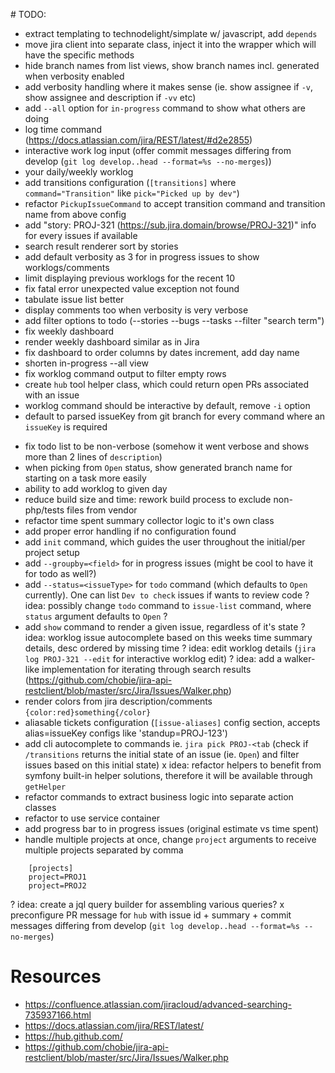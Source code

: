 # TODO:

+ extract templating to technodelight/simplate w/ javascript, add `depends`
+ move jira client into separate class, inject it into the wrapper which will have the specific methods
+ hide branch names from list views, show branch names incl. generated when verbosity enabled
+ add verbosity handling where it makes sense (ie. show assignee if `-v`, show assignee and description if `-vv` etc)
+ add `--all` option for `in-progress` command to show what others are doing
+ log time command (https://docs.atlassian.com/jira/REST/latest/#d2e2855)
+ interactive work log input (offer commit messages differing from develop (`git log develop..head --format=%s --no-merges`))
+ your daily/weekly worklog
+ add transitions configuration (`[transitions]` where `command="Transition"` like `pick="Picked up by dev"`)
+ refactor `PickupIssueCommand` to accept transition command and transition name from above config
+ add "story: PROJ-321 (https://sub.jira.domain/browse/PROJ-321)" info for every issues if available
+ search result renderer sort by stories
+ add default verbosity as 3 for in progress issues to show worklogs/comments
+ limit displaying previous worklogs for the recent 10
+ fix fatal error unexpected value exception not found
+ tabulate issue list better
+ display comments too when verbosity is very verbose
+ add filter options to todo (--stories --bugs --tasks --filter "search term")
+ fix weekly dashboard
+ render weekly dashboard similar as in Jira
+ fix dashboard to order columns by dates increment, add day name
+ shorten in-progress --all view
+ fix worklog command output to filter empty rows
+ create `hub` tool helper class, which could return open PRs associated with an issue
+ worklog command should be interactive by default, remove `-i` option
+ default to parsed issueKey from git branch for every command where an `issueKey` is required
- fix todo list to be non-verbose (somehow it went verbose and shows more than 2 lines of `description`)
- when picking from `Open` status, show generated branch name for starting on a task more easily
- ability to add worklog to given day
- reduce build size and time: rework build process to exclude non-php/tests files from vendor
- refactor time spent summary collector logic to it's own class
- add proper error handling if no configuration found
- add `init` command, which guides the user throughout the initial/per project setup
- add `--groupby=<field>` for in progress issues (might be cool to have it for todo as well?)
- add `--status=<issueType>` for `todo` command (which defaults to `Open` currently). One can list `Dev to check` issues if wants to review code
? idea: possibly change `todo` command to `issue-list` command, where `status` argument defaults to `Open` ?
- add `show` command to render a given issue, regardless of it's state
? idea: worklog issue autocomplete based on this weeks time summary details, desc ordered by missing time
? idea: edit worklog details (`jira log PROJ-321 --edit` for interactive worklog edit)
? idea: add a walker-like implementation for iterating through search results (https://github.com/chobie/jira-api-restclient/blob/master/src/Jira/Issues/Walker.php)
- render colors from jira description/comments `{color:red}something{/color}`
- aliasable tickets configuration (`[issue-aliases]` config section, accepts alias=issueKey configs like 'standup=PROJ-123')
- add cli autocomplete to commands ie. `jira pick PROJ-<tab` (check if `/transitions` returns the initial state of an issue (ie. `Open`) and filter issues based on this initial state)
x idea: refactor helpers to benefit from symfony built-in helper solutions, therefore it will be available through `getHelper`
- refactor commands to extract business logic into separate action classes
- refactor to use service container
- add progress bar to in progress issues (original estimate vs time spent)
- handle multiple projects at once, change `project` arguments to receive multiple projects separated by comma

```
    [projects]
    project=PROJ1
    project=PROJ2
```

? idea: create a jql query builder for assembling various queries?
x preconfigure PR message for `hub` with issue id + summary + commit messages differing from develop (`git log develop..head --format=%s --no-merges`)

# Resources
- https://confluence.atlassian.com/jiracloud/advanced-searching-735937166.html
- https://docs.atlassian.com/jira/REST/latest/
- https://hub.github.com/
- https://github.com/chobie/jira-api-restclient/blob/master/src/Jira/Issues/Walker.php
